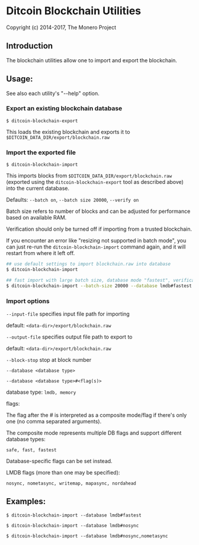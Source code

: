 # Ditcoin Blockchain Utilities

Copyright (c) 2014-2017, The Monero Project

## Introduction

The blockchain utilities allow one to import and export the blockchain.

## Usage:

See also each utility's "--help" option.

### Export an existing blockchain database

`$ ditcoin-blockchain-export`

This loads the existing blockchain and exports it to `$DITCOIN_DATA_DIR/export/blockchain.raw`

### Import the exported file

`$ ditcoin-blockchain-import`

This imports blocks from `$DITCOIN_DATA_DIR/export/blockchain.raw` (exported using the
`ditcoin-blockchain-export` tool as described above) into the current database.

Defaults: `--batch on`, `--batch size 20000`, `--verify on`

Batch size refers to number of blocks and can be adjusted for performance based on available RAM.

Verification should only be turned off if importing from a trusted blockchain.

If you encounter an error like "resizing not supported in batch mode", you can just re-run
the `ditcoin-blockchain-import` command again, and it will restart from where it left off.

```bash
## use default settings to import blockchain.raw into database
$ ditcoin-blockchain-import

## fast import with large batch size, database mode "fastest", verification off
$ ditcoin-blockchain-import --batch-size 20000 --database lmdb#fastest --verify off

```

### Import options

`--input-file`
specifies input file path for importing

default: `<data-dir>/export/blockchain.raw`

`--output-file`
specifies output file path to export to

default: `<data-dir>/export/blockchain.raw`

`--block-stop`
stop at block number

`--database <database type>`

`--database <database type>#<flag(s)>`

database type: `lmdb, memory`

flags:

The flag after the # is interpreted as a composite mode/flag if there's only
one (no comma separated arguments).

The composite mode represents multiple DB flags and support different database types:

`safe, fast, fastest`

Database-specific flags can be set instead.

LMDB flags (more than one may be specified):

`nosync, nometasync, writemap, mapasync, nordahead`

## Examples:

```
$ ditcoin-blockchain-import --database lmdb#fastest

$ ditcoin-blockchain-import --database lmdb#nosync

$ ditcoin-blockchain-import --database lmdb#nosync,nometasync
```
